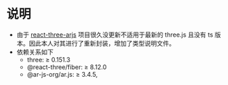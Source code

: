 # 说明
- 由于 [react-three-arjs](https://github.com/artcom/react-three-arjs) 项目很久没更新不适用于最新的 three.js 且没有 ts 版本。因此本人对其进行了重新封装，增加了类型说明文件。
- 依赖关系如下
  - three: &ge; 0.151.3
  - @react-three/fiber: &ge; 8.12.0
  - @ar-js-org/ar.js: &ge; 3.4.5,
